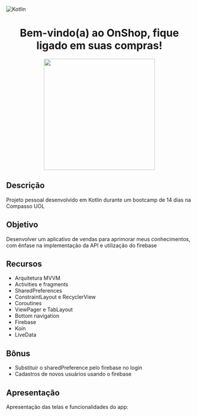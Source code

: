 ![Kotlin](https://img.shields.io/badge/kotlin-%230095D5.svg?style=for-the-badge&logo=kotlin&logoColor=white)
<h1 align="center" >  Bem-vindo(a) ao OnShop, fique ligado em suas compras! </h1>

<div align="center" > <img  width=“300” height="300" src="https://user-images.githubusercontent.com/85000007/131678736-659ce748-0580-4407-8e04-c6f751654a02.png"> </div>

## Descrição
Projeto pessoal desenvolvido em Kotlin durante um bootcamp de 14 dias na Compasso UOL

## Objetivo
Desenvolver um aplicativo de vendas para aprimorar meus conhecimentos, com ênfase na implementação da API e utilização do firebase

## Recursos
- Arquitetura MVVM
- Activities e fragments
- SharedPreferences
- ConstraintLayout e RecyclerView
- Coroutines
- ViewPager e TabLayout
- Bottom navigation
- Firebase
- Koin
- LiveData

## Bônus
- Substituir o sharedPreference pelo firebase no login
- Cadastros de novos usuários usando o firebase

## Apresentação

 Apresentação das telas e funcionalidades do app:


  

